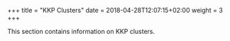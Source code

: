 +++
title = "KKP Clusters"
date = 2018-04-28T12:07:15+02:00
weight = 3
+++

This section contains information on KKP clusters.
